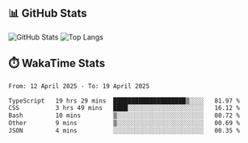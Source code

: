 ## 📊 GitHub Stats
![GitHub Stats](https://github-readme-stats.vercel.app/api?username=fe-brweb&show_icons=true&theme=shades-of-purple)
![Top Langs](https://github-readme-stats.vercel.app/api/top-langs/?username=fe-brweb&layout=compact&theme=shades-of-purple)

## ⏱️ WakaTime Stats
<!--START_SECTION:waka-->

```txt
From: 12 April 2025 - To: 19 April 2025

TypeScript   19 hrs 29 mins  ████████████████████▒░░░░   81.97 %
CSS          3 hrs 49 mins   ████░░░░░░░░░░░░░░░░░░░░░   16.12 %
Bash         10 mins         ▒░░░░░░░░░░░░░░░░░░░░░░░░   00.72 %
Other        9 mins          ▒░░░░░░░░░░░░░░░░░░░░░░░░   00.69 %
JSON         4 mins          ░░░░░░░░░░░░░░░░░░░░░░░░░   00.35 %
```

<!--END_SECTION:waka-->
